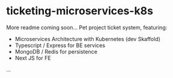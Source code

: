 # ticketing-microservices-k8s

More readme coming soon...
Pet project ticket system, featuring:

- Microservices Architecture with Kubernetes (dev Skaffold)
- Typescript / Express for BE services
- MongoDB / Redis for persistence
- Next JS for FE

...
